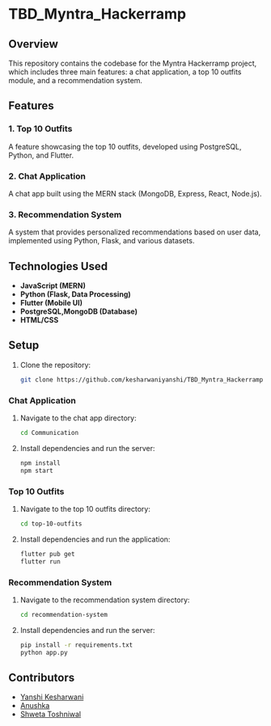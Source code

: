 # TBD_Myntra_Hackerramp

## Overview

This repository contains the codebase for the Myntra Hackerramp project, which includes three main features: a chat application, a top 10 outfits module, and a recommendation system.

## Features

### 1. Top 10 Outfits
A feature showcasing the top 10 outfits, developed using PostgreSQL, Python, and Flutter.

### 2. Chat Application
A chat app built using the MERN stack (MongoDB, Express, React, Node.js).

### 3. Recommendation System
A system that provides personalized recommendations based on user data, implemented using Python, Flask, and various datasets.

## Technologies Used

- **JavaScript (MERN)**
- **Python (Flask, Data Processing)**
- **Flutter (Mobile UI)**
- **PostgreSQL,MongoDB (Database)**
- **HTML/CSS**

## Setup

1. Clone the repository:
   ```bash
   git clone https://github.com/kesharwaniyanshi/TBD_Myntra_Hackerramp.git
   ```

### Chat Application

1. Navigate to the chat app directory:
   ```bash
   cd Communication
   ```
2. Install dependencies and run the server:
   ```bash
   npm install
   npm start
   ```

### Top 10 Outfits

1. Navigate to the top 10 outfits directory:
   ```bash
   cd top-10-outfits
   ```
2. Install dependencies and run the application:
   ```bash
   flutter pub get
   flutter run
   ```

### Recommendation System

1. Navigate to the recommendation system directory:
   ```bash
   cd recommendation-system
   ```
2. Install dependencies and run the server:
   ```bash
   pip install -r requirements.txt
   python app.py
   ```

## Contributors

- [Yanshi Kesharwani](https://github.com/kesharwaniyanshi)
- [Anushka](https://github.com/anushkavb4)
- [Shweta Toshniwal](https://github.com/Shwetatoshniwal)

